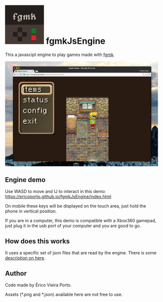 ![Icon](iconTiny.png) fgmkJsEngine
=============================

This a javascipt engine to play games made with [fgmk](https://github.com/ericoporto/fgmk).

![Game Screenshot](gamescreenshot.png)

Engine demo
----------

Use WASD to move and IJ to interact in this demo: https://ericoporto.github.io/fgmkJsEngine/index.html

On mobile these keys will be displayed on the touch area, just hold the phone
in vertical position.

If you are in a computer, this demo is compatible with a Xbox360 gamepad, just
plug it in the usb port of your computer and you are good to go.

How does this works
-------------------

It uses a specific set of json files that are read by the engine. There is some
[description on here](https://github.com/ericoporto/fangamk/tree/master/Descriptor).

Author
------

Code made by Érico Vieira Porto.

Assets (\*.png and \*.json) available here are not free to use.
